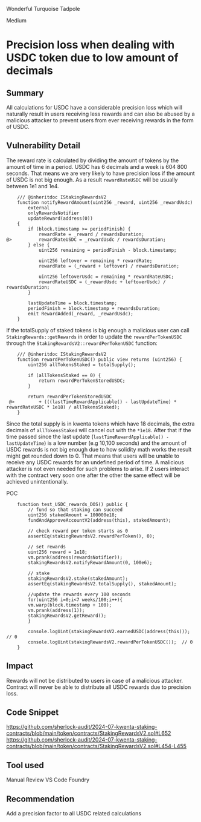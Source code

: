 Wonderful Turquoise Tadpole

Medium

# Precision loss when dealing with USDC token due to low amount of decimals

## Summary

All calculations for USDC have a considerable precision loss which will naturally result in users receiving less rewards and can also be abused by a malicious attacker to prevent users from ever receiving rewards in the form of USDC.

## Vulnerability Detail

The reward rate is calculated by dividing the amount of tokens by the amount of time in a period. USDC has 6 decimals and a week is 604 800 seconds. That means we are very likely to have precision loss if the amount of USDC is not big enough. As a result `rewardRateUSDC` will be usually between 1e1 and 1e4.

```solidity
    /// @inheritdoc IStakingRewardsV2
    function notifyRewardAmount(uint256 _reward, uint256 _rewardUsdc)
        external
        onlyRewardsNotifier
        updateReward(address(0))
    {
        if (block.timestamp >= periodFinish) {
            rewardRate = _reward / rewardsDuration;
@>          rewardRateUSDC = _rewardUsdc / rewardsDuration;
        } else {
            uint256 remaining = periodFinish - block.timestamp;

            uint256 leftover = remaining * rewardRate;
            rewardRate = (_reward + leftover) / rewardsDuration;

            uint256 leftoverUsdc = remaining * rewardRateUSDC;
            rewardRateUSDC = (_rewardUsdc + leftoverUsdc) / rewardsDuration;
        }

        lastUpdateTime = block.timestamp;
        periodFinish = block.timestamp + rewardsDuration;
        emit RewardAdded(_reward, _rewardUsdc);
    }
```

If the totalSupply of staked tokens is big enough a malicious user can call `StakingRewards::getRewards` in order to update the `rewardPerTokenUSDC` through the `StakingRewardsV2::rewardPerTokenUSDC` function:

```solidity
    /// @inheritdoc IStakingRewardsV2
    function rewardPerTokenUSDC() public view returns (uint256) {
        uint256 allTokensStaked = totalSupply();

        if (allTokensStaked == 0) {
            return rewardPerTokenStoredUSDC;
        }

        return rewardPerTokenStoredUSDC
 @>         + (((lastTimeRewardApplicable() - lastUpdateTime) * rewardRateUSDC * 1e18) / allTokensStaked);
    }
```

Since the total supply is in kwenta tokens which have 18 decimals, the extra decimals of `allTokensStaked` will cancel out with the `*1e18`. After that if the time passed since the last update (`lastTimeRewardApplicable() - lastUpdateTime`) is a low number (e.g 10,100 seconds) and the amount of USDC rewards is not big enough due to how solidity math works the result might get rounded down to 0. That means that users will be unable to receive any USDC rewards for an undefined period of time. 
A malicious attacker is not even needed for such problems to arise. If 2 users interact with the contract very soon one after the other the same effect will be achieved unintentionally.

POC
```solidity
    function test_USDC_rewards_DOS() public {
        // fund so that staking can succeed
        uint256 stakedAmount = 100000e18;
        fundAndApproveAccountV2(address(this), stakedAmount);

        // check reward per token starts as 0
        assertEq(stakingRewardsV2.rewardPerToken(), 0);

        // set rewards
        uint256 reward = 1e18;
        vm.prank(address(rewardsNotifier));
        stakingRewardsV2.notifyRewardAmount(0, 100e6);

        // stake
        stakingRewardsV2.stake(stakedAmount);
        assertEq(stakingRewardsV2.totalSupply(), stakedAmount);

        //update the rewards every 100 seconds
        for(uint256 i=0;i<7 weeks/100;i++){
        vm.warp(block.timestamp + 100);
        vm.prank(address(1));
        stakingRewardsV2.getReward();
        }

        console.logUint(stakingRewardsV2.earnedUSDC(address(this))); // 0
        console.logUint(stakingRewardsV2.rewardPerTokenUSDC());  // 0
    }
```

## Impact

Rewards will not be distributed to users in case of a malicious attacker.
Contract will never be able to distribute all USDC rewards due to precision loss.

## Code Snippet

https://github.com/sherlock-audit/2024-07-kwenta-staking-contracts/blob/main/token/contracts/StakingRewardsV2.sol#L652
https://github.com/sherlock-audit/2024-07-kwenta-staking-contracts/blob/main/token/contracts/StakingRewardsV2.sol#L454-L455

## Tool used

Manual Review
VS Code
Foundry

## Recommendation

Add a precision factor to all USDC related calculations